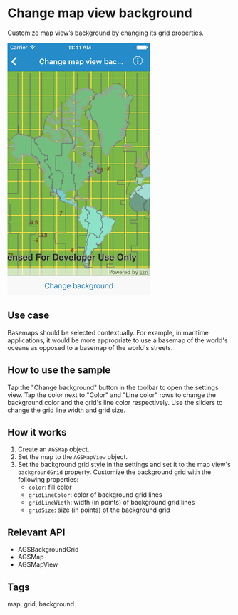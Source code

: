 # Change map view background

Customize map view’s background by changing its grid properties.

![Image of change map view background](change-map-view-background.png)

## Use case

Basemaps should be selected contextually. For example, in maritime applications, it would be more appropriate to use a basemap of the world's oceans as opposed to a basemap of the world's streets.

## How to use the sample

Tap the "Change background" button in the toolbar to open the settings view. Tap the color next to "Color" and "Line color" rows to change the background color and the grid's line color respectively. Use the sliders to change the grid line width and grid size.

## How it works

1. Create an `AGSMap` object.
2. Set the map to the `AGSMapView` object.
3. Set the background grid style in the settings and set it to the map view's `backgroundGrid` property. Customize the background grid with the following properties:
    * `color`: fill color
    * `gridLineColor`: color of background grid lines
    * `gridLineWidth`: width (in points) of background grid lines
    * `gridSize`: size (in points) of the background grid

## Relevant API

* AGSBackgroundGrid
* AGSMap
* AGSMapView

## Tags

map, grid, background

